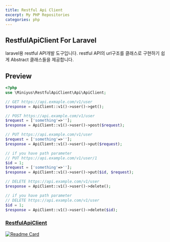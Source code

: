 ```yaml
---
title: Restful Api Client
excerpt: My PHP Repositories
categories: php
---
```


## RestfulApiClient For Laravel

laravel용 restful API개발 도구입니다. restful API의 url구조를 클래스로 구현하기 쉽게 Abstract 클래스들을 제공합니다.

## Preview

```php
<?php
use \Miniyus\RestfulApiClient\Api\ApiClient;

// GET https://api.exmaple.com/v1/user
$response = ApiClient::v1()->user()->get();

// POST https://api.example.com/v1/user
$request = ['something'=>''];
$response = ApiClient::v1()->user()->post($request);

// PUT https://api.example.com/v1/user
$request = ['something'=>''];
$response = ApiClient::v1()->user()->put($request);

// if you have path parameter
// PUT https://api.example.com/v1/user/1 
$id = 1;
$request = ['something'=>''];
$response = ApiClient::v1()->user()->put($id, $request);

// DELETE https://api.example.com/v1/user
$response = ApiClient::v1()->user()->delete();

// if you have path parameter
// DELETE https://api.example.com/v1/user
$id = 1;
$response = ApiClient::v1()->user()->delete($id);
```

### [RestfulApiClient](https://github.com/miniyus/restful-api-client)
[![Readme Card](https://github-readme-stats.vercel.app/api/pin/?username=miniyus&repo=restful-api-client&show_owner=true&theme=nord)](https://github.com/miniyus/restful-api-client)
